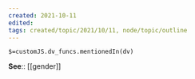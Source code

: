 ```yaml
---
created: 2021-10-11
edited: 
tags: created/topic/2021/10/11, node/topic/outline
---
```

`$=customJS.dv_funcs.mentionedIn(dv)`

**See**:: [[gender]]